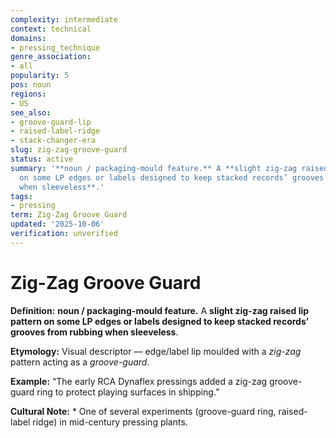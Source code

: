 ```yaml
---
complexity: intermediate
context: technical
domains:
- pressing_technique
genre_association:
- all
popularity: 5
pos: noun
regions:
- US
see_also:
- groove-guard-lip
- raised-label-ridge
- stack-changer-era
slug: zig-zag-groove-guard
status: active
summary: '**noun / packaging-mould feature.** A **slight zig-zag raised lip pattern
  on some LP edges or labels designed to keep stacked records’ grooves from rubbing
  when sleeveless**.'
tags:
- pressing
term: Zig-Zag Groove Guard
updated: '2025-10-06'
verification: unverified
---
```


# Zig-Zag Groove Guard

**Definition:** **noun / packaging-mould feature.** A **slight zig-zag raised lip pattern on some LP edges or labels designed to keep stacked records’ grooves from rubbing when sleeveless**.

**Etymology:** Visual descriptor — edge/label lip moulded with a *zig-zag* pattern acting as a *groove-guard*.

**Example:** “The early RCA Dynaflex pressings added a zig-zag groove-guard ring to protect playing surfaces in shipping.”

**Cultural Note:** * One of several experiments (groove-guard ring, raised-label ridge) in mid-century pressing plants.

